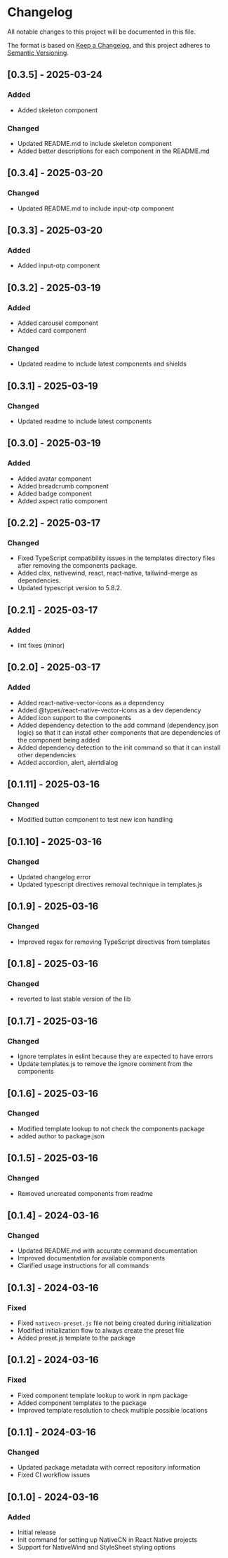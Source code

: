 # Changelog

All notable changes to this project will be documented in this file.

The format is based on [Keep a Changelog](https://keepachangelog.com/en/1.0.0/),
and this project adheres to [Semantic Versioning](https://semver.org/spec/v2.0.0.html).

## [0.3.5] - 2025-03-24

### Added

- Added skeleton component

### Changed

- Updated README.md to include skeleton component
- Added better descriptions for each component in the README.md

## [0.3.4] - 2025-03-20

### Changed

- Updated README.md to include input-otp component

## [0.3.3] - 2025-03-20

### Added

- Added input-otp component

## [0.3.2] - 2025-03-19

### Added

- Added carousel component
- Added card component

### Changed

- Updated readme to include latest components and shields

## [0.3.1] - 2025-03-19

### Changed

- Updated readme to include latest components

## [0.3.0] - 2025-03-19

### Added

- Added avatar component
- Added breadcrumb component
- Added badge component
- Added aspect ratio component

## [0.2.2] - 2025-03-17

### Changed

- Fixed TypeScript compatibility issues in the templates directory files after removing the components package.
- Added clsx, nativewind, react, react-native, tailwind-merge as dependencies.
- Updated typescript version to 5.8.2.

## [0.2.1] - 2025-03-17

### Added

- lint fixes (minor)

## [0.2.0] - 2025-03-17

### Added

- Added react-native-vector-icons as a dependency
- Added @types/react-native-vector-icons as a dev dependency
- Added icon support to the components
- Added dependency detection to the add command (dependency.json logic) so that it can install other components that are dependencies of the component being added
- Added dependency detection to the init command so that it can install other dependencies
- Added accordion, alert, alertdialog

## [0.1.11] - 2025-03-16

### Changed

- Modified button component to test new icon handling

## [0.1.10] - 2025-03-16

### Changed

- Updated changelog error
- Updated typescript directives removal technique in templates.js

## [0.1.9] - 2025-03-16

### Changed

- Improved regex for removing TypeScript directives from templates

## [0.1.8] - 2025-03-16

### Changed

- reverted to last stable version of the lib

## [0.1.7] - 2025-03-16

### Changed

- Ignore templates in eslint because they are expected to have errors
- Update templates.js to remove the ignore comment from the components

## [0.1.6] - 2025-03-16

### Changed

- Modified template lookup to not check the components package
- added author to package.json

## [0.1.5] - 2025-03-16

### Changed

- Removed uncreated components from readme

## [0.1.4] - 2024-03-16

### Changed

- Updated README.md with accurate command documentation
- Improved documentation for available components
- Clarified usage instructions for all commands

## [0.1.3] - 2024-03-16

### Fixed

- Fixed `nativecn-preset.js` file not being created during initialization
- Modified initialization flow to always create the preset file
- Added preset.js template to the package

## [0.1.2] - 2024-03-16

### Fixed

- Fixed component template lookup to work in npm package
- Added component templates to the package
- Improved template resolution to check multiple possible locations

## [0.1.1] - 2024-03-16

### Changed

- Updated package metadata with correct repository information
- Fixed CI workflow issues

## [0.1.0] - 2024-03-16

### Added

- Initial release
- Init command for setting up NativeCN in React Native projects
- Support for NativeWind and StyleSheet styling options
